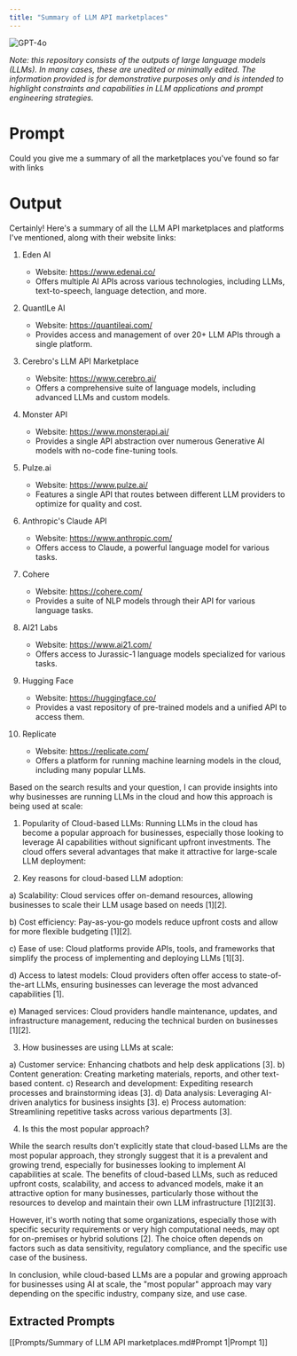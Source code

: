 ```yaml
---
title: "Summary of LLM API marketplaces"
---
```

![GPT-4o](https://img.shields.io/badge/GPT--4o-3333FF?style=for-the-badge&logo=openai&logoColor=white)



*Note: this repository consists of the outputs of large language models (LLMs). In many cases, these are unedited or minimally edited. The information provided is for demonstrative purposes only and is intended to highlight constraints and capabilities in LLM applications and prompt engineering strategies.*


# Prompt
Could you give me a summary of all the marketplaces you've found so far with links

# Output

Certainly! Here's a summary of all the LLM API marketplaces and platforms I've mentioned, along with their website links:

1. Eden AI
   - Website: https://www.edenai.co/
   - Offers multiple AI APIs across various technologies, including LLMs, text-to-speech, language detection, and more.

2. QuantILe AI
   - Website: https://quantileai.com/
   - Provides access and management of over 20+ LLM APIs through a single platform.

3. Cerebro's LLM API Marketplace
   - Website: https://www.cerebro.ai/
   - Offers a comprehensive suite of language models, including advanced LLMs and custom models.

4. Monster API
   - Website: https://www.monsterapi.ai/
   - Provides a single API abstraction over numerous Generative AI models with no-code fine-tuning tools.

5. Pulze.ai
   - Website: https://www.pulze.ai/
   - Features a single API that routes between different LLM providers to optimize for quality and cost.

6. Anthropic's Claude API
   - Website: https://www.anthropic.com/
   - Offers access to Claude, a powerful language model for various tasks.

7. Cohere
   - Website: https://cohere.com/
   - Provides a suite of NLP models through their API for various language tasks.

8. AI21 Labs
   - Website: https://www.ai21.com/
   - Offers access to Jurassic-1 language models specialized for various tasks.

9. Hugging Face
   - Website: https://huggingface.co/
   - Provides a vast repository of pre-trained models and a unified API to access them.

10. Replicate
    - Website: https://replicate.com/
    - Offers a platform for running machine learning models in the cloud, including many popular LLMs.

Based on the search results and your question, I can provide insights into why businesses are running LLMs in the cloud and how this approach is being used at scale:

1. Popularity of Cloud-based LLMs:
Running LLMs in the cloud has become a popular approach for businesses, especially those looking to leverage AI capabilities without significant upfront investments. The cloud offers several advantages that make it attractive for large-scale LLM deployment:

2. Key reasons for cloud-based LLM adoption:

a) Scalability: Cloud services offer on-demand resources, allowing businesses to scale their LLM usage based on needs [1][2].

b) Cost efficiency: Pay-as-you-go models reduce upfront costs and allow for more flexible budgeting [1][2].

c) Ease of use: Cloud platforms provide APIs, tools, and frameworks that simplify the process of implementing and deploying LLMs [1][3].

d) Access to latest models: Cloud providers often offer access to state-of-the-art LLMs, ensuring businesses can leverage the most advanced capabilities [1].

e) Managed services: Cloud providers handle maintenance, updates, and infrastructure management, reducing the technical burden on businesses [1][2].

3. How businesses are using LLMs at scale:

a) Customer service: Enhancing chatbots and help desk applications [3].
b) Content generation: Creating marketing materials, reports, and other text-based content.
c) Research and development: Expediting research processes and brainstorming ideas [3].
d) Data analysis: Leveraging AI-driven analytics for business insights [3].
e) Process automation: Streamlining repetitive tasks across various departments [3].

4. Is this the most popular approach?

While the search results don't explicitly state that cloud-based LLMs are the most popular approach, they strongly suggest that it is a prevalent and growing trend, especially for businesses looking to implement AI capabilities at scale. The benefits of cloud-based LLMs, such as reduced upfront costs, scalability, and access to advanced models, make it an attractive option for many businesses, particularly those without the resources to develop and maintain their own LLM infrastructure [1][2][3].

However, it's worth noting that some organizations, especially those with specific security requirements or very high computational needs, may opt for on-premises or hybrid solutions [2]. The choice often depends on factors such as data sensitivity, regulatory compliance, and the specific use case of the business.

In conclusion, while cloud-based LLMs are a popular and growing approach for businesses using AI at scale, the "most popular" approach may vary depending on the specific industry, company size, and use case.

 




## Extracted Prompts
[[Prompts/Summary of LLM API marketplaces.md#Prompt 1|Prompt 1]]
